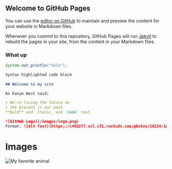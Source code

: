 ## Welcome to GitHub Pages

You can use the [editor on GitHub](https://github.com/robbieGill4096/robbieGill4096.github.io/edit/master/index.md) to maintain and preview the content for your website in Markdown files.

Whenever you commit to this repository, GitHub Pages will run [Jekyll](https://jekyllrb.com/) to rebuild the pages in your site, from the content in your Markdown files.

### What up
~~~java
System.out.println("hola");
~~~ 


```markdown
Syntax highlighted code block
 
## Welcome to my site 

As Kanye West said:

> We're living the future so
> the present is our past.
**Bold** and _Italic_ and `Code` text

![GitHub Logo](/images/logo.png)
Format: ![Alt Text](https://c402277.ssl.cf1.rackcdn.com/photos/18134/images/hero_small/Medium_WW226365.jpg?1574452099)
```
# Images 
![My favorite animal](https://assets.weforum.org/article/image/large_ctmyyE7lj6GkY67Kao7wZzkXiK4vUdIingrupxOkGKk.jpg)
